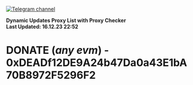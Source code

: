 [![Telegram channel](https://img.shields.io/endpoint?url=https://runkit.io/damiankrawczyk/telegram-badge/branches/master?url=https://t.me/n4z4v0d)](https://t.me/n4z4v0d) 

**Dynamic Updates Proxy List with Proxy Checker**  
**Last Updated: 16.12.23 22:52**

# DONATE (_any evm_) - 0xDEADf12DE9A24b47Da0a43E1bA70B8972F5296F2
